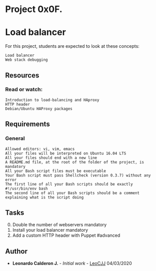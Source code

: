 # Project 0x0F.

# Load balancer



For this project, students are expected to look at these concepts:

    Load balancer
    Web stack debugging


## Resources
### Read or watch:


    Introduction to load-balancing and HAproxy
    HTTP header
    Debian/Ubuntu HAProxy packages



## Requirements

### General


    Allowed editors: vi, vim, emacs
    All your files will be interpreted on Ubuntu 16.04 LTS
    All your files should end with a new line
    A README.md file, at the root of the folder of the project, is mandatory
    All your Bash script files must be executable
    Your Bash script must pass Shellcheck (version 0.3.7) without any error
    The first line of all your Bash scripts should be exactly #!/usr/bin/env bash
    The second line of all your Bash scripts should be a comment explaining what is the script doing


## Tasks

 0. Double the number of webservers mandatory
 1. Install your load balancer mandatory
 2. Add a custom HTTP header with Puppet #advanced
 

## Author

* **Leonardo Calderon J.** - *Initial work* - [LeoCJJ](https://github.com/leocjj)
04/03/2020

